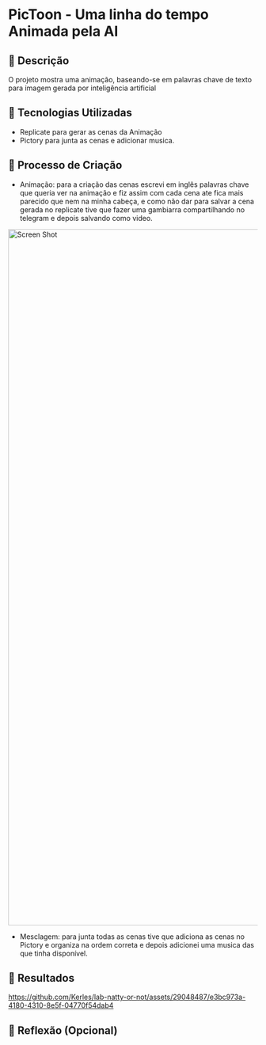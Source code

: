 # PicToon - Uma linha do tempo Animada pela AI

## 📒 Descrição
O projeto mostra uma animação, baseando-se em palavras chave de texto para imagem gerada por inteligência artificial

## 🤖 Tecnologias Utilizadas
 - Replicate para gerar as cenas da Animação
 - Pictory para junta as cenas e adicionar musica.

## 🧐 Processo de Criação
- Animação: para a criação das cenas escrevi em inglês palavras chave que queria ver na animação e fiz assim com cada cena ate fica mais parecido que nem na minha cabeça, e como não dar para salvar a cena gerada no replicate tive que fazer uma gambiarra compartilhando no telegram e depois salvando como video.
 <img width="1407" alt="Screen Shot" src="https://github.com/Kerles/lab-natty-or-not/assets/29048487/17ccf099-87cf-4e50-8f9d-6658cb7af1a2">

- Mesclagem: para junta todas as cenas tive que adiciona as cenas no Pictory e organiza na ordem correta e depois adicionei uma musica das que tinha disponível.

## 🚀 Resultados

https://github.com/Kerles/lab-natty-or-not/assets/29048487/e3bc973a-4180-4310-8e5f-04770f54dab4


## 💭 Reflexão (Opcional)
